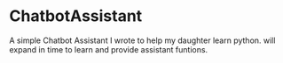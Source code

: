 # ChatbotAssistant
A simple Chatbot Assistant I wrote to help my daughter learn python.
will expand in time to learn and provide assistant funtions.
